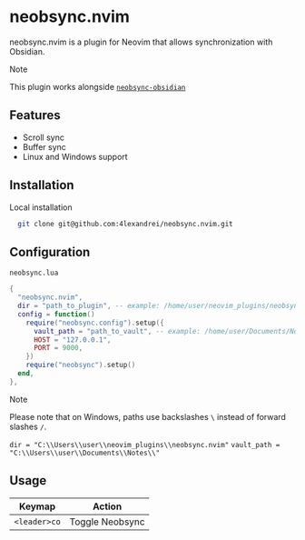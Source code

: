 # neobsync.nvim

neobsync.nvim is a plugin for Neovim that allows synchronization with Obsidian.

> [!NOTE]
> This plugin works alongside [`neobsync-obsidian`](https://github.com/4lexandrei/neobsync-obsidian)

## Features
- Scroll sync
- Buffer sync
- Linux and Windows support

## Installation

Local installation

```bash
  git clone git@github.com:4lexandrei/neobsync.nvim.git
```

## Configuration

`neobsync.lua`
```lua
{
  "neobsync.nvim",
  dir = "path_to_plugin", -- example: /home/user/neovim_plugins/neobsync.nvim
  config = function()
    require("neobsync.config").setup({
      vault_path = "path_to_vault", -- example: /home/user/Documents/Notes/
      HOST = "127.0.0.1",
      PORT = 9000,
    })
    require("neobsync").setup()
  end,
},
```
> [!NOTE]
> Please note that on Windows, paths use backslashes `\` instead of forward slashes `/`.
>
> `dir = "C:\\Users\\user\\neovim_plugins\\neobsync.nvim"`
> `vault_path = "C:\\Users\\user\\Documents\\Notes\\"`

## Usage

| Keymap       | Action          |
|:------------:|:---------------:|
| `<leader>co` | Toggle Neobsync |
